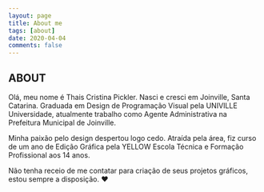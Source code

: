 ```yaml
---
layout: page
title: About me
tags: [about]
date: 2020-04-04
comments: false
---
```

    
## ABOUT
Olá, meu nome é Thais Cristina Pickler. Nasci e cresci em Joinville, Santa Catarina. Graduada em Design de Programação Visual pela UNIVILLE Universidade, atualmente trabalho como Agente Administrativa na Prefeitura Municipal de Joinville.

Minha paixão pelo design despertou logo cedo. Atraída pela área, fiz curso de um ano de Edição Gráfica pela YELLOW Escola Técnica e Formação Profissional aos 14 anos.

Não tenha receio de me contatar para criação de seus projetos gráficos, estou sempre a disposição. ♥



